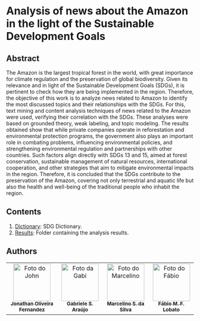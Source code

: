 # Analysis of news about the Amazon in the light of the Sustainable Development Goals

## Abstract
The Amazon is the largest tropical forest in the world, with great importance for climate regulation and the preservation of global biodiversity. Given its relevance and in light of the Sustainable Development Goals (SDGs), it is pertinent to check how they are being implemented in the region. Therefore, the objective of this work is to analyze news related to Amazon to identify the most discussed topics and their relationships with the SDGs. For this, text mining and content analysis techniques of news related to the Amazon were used, verifying their correlation with the SDGs. These analyses were based on grounded theory, weak labeling, and topic modeling. The results obtained show that while private companies operate in reforestation and environmental protection programs, the government also plays an important role in combating problems, influencing environmental policies, and strengthening environmental regulation and partnerships with other countries. Such factors align directly with SDGs 13 and 15, aimed at forest conservation, sustainable management of natural resources, international cooperation, and other strategies that aim to mitigate environmental impacts in the region. Therefore, it is concluded that the SDGs contribute to the preservation of the Amazon, covering not only terrestrial and aquatic life but also the health and well-being of the traditional people who inhabit the region.

 ## Contents
1. [Dictionary](/dictionary/DictODS_UoA_portuguese.ipynb): SDG Dictionary.
2. [Results](/Results): Folder containing the analysis results.

## Authors <!-- Jonathan O. Fernandez, Gabriele de S. Araújo, Marcelino S. da Silva, Fábio M.F. Lobato -->
<table>
  <tr>
    <td align="center">
      <a href="http://lattes.cnpq.br/8316643293931169">
        <img src="https://servicosweb.cnpq.br/wspessoa/servletrecuperafoto?tipo=1&id=K1183400Z3" width="100px;" alt="Foto do John"/><br>
        <sub>
          <b>Jonathan Oliveira Fernandez</b>
        </sub>
      </a>
    </td>
    <td align="center">
      <a href="http://lattes.cnpq.br/2201818644935012">
        <img src="https://avatars.githubusercontent.com/u/69174689?v=4" width="100px;" alt="Foto da Gabi"/><br>
        <sub>
          <b>Gabriele S. Araújo</b>
        </sub>
      </a>
    </td>
    <td align="center">
      <a href="http://lattes.cnpq.br/7080513172499497">
        <img src="https://media.licdn.com/dms/image/C4E03AQHGeRA-FUzskA/profile-displayphoto-shrink_800_800/0/1574128664118?e=2147483647&v=beta&t=ZfkTWn6Ho_XckQbhpbOVcVe6RMAEkGfEZiHEGgimHxs" width="100px;" alt="Foto do Marcelino"/><br>
        <sub>
          <b>Marcelino S. da Silva</b>
        </sub>
      </a>
    </td>
    <td align="center">
      <a href="http://lattes.cnpq.br/8320014491229434">
        <img src="https://avatars.githubusercontent.com/u/42838538?s=400&u=2c84a1c1abde336396f4c305bcd713ada6748b31&v=4" width="100px;" alt="Foto do Fábio"/><br>
        <sub>
          <b>Fábio M. F. Lobato</b>
        </sub>
      </a>
    </td>
  </tr>
</table>

<!--## Citação

```

``` -->
